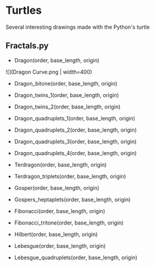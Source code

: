 # Turtles
Several interesting drawings made with the Python's turtle


## Fractals.py

 * Dragon(order, base_length, origin)

![](Dragon Curve.png | width=400)
 
 * Dragon_bitone(order, base_length, origin)
 * Dragon_twins_1(order, base_length, origin)
 * Dragon_twins_2(order, base_length, origin)
 * Dragon_quadruplets_1(order, base_length, origin)
 * Dragon_quadruplets_2(order, base_length, origin)
 * Dragon_quadruplets_3(order, base_length, origin)
 * Dragon_quadruplets_4(order, base_length, origin)

 * Terdragon(order, base_length, origin)
 * Terdragon_triplets(order, base_length, origin)

 * Gosper(order, base_length, origin)
 * Gospers_heptaplets(order, base_length, origin)

 * Fibonacci(order, base_length, origin)
 * Fibonacci_tritone(order, base_length, origin)

 * Hilbert(order, base_length, origin)

 * Lebesgue(order, base_length, origin)
 * Lebesgue_quadruplets(order, base_length, origin)
